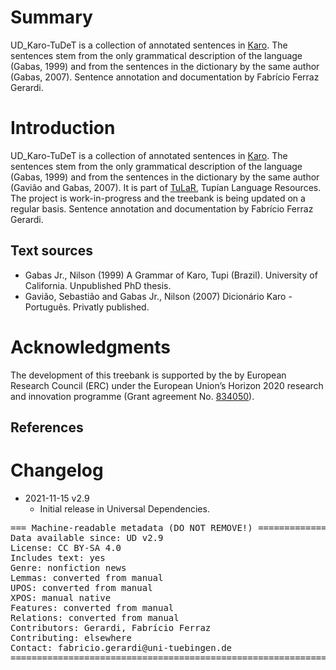
# Summary

UD_Karo-TuDeT is a collection of annotated sentences in <a href="https://glottolog.org/resource/languoid/id/karo1306"> Karo</a>. The sentences stem from the only grammatical description of the language (Gabas, 1999) and from the sentences in the dictionary by the same author (Gabas, 2007).  Sentence annotation and documentation by Fabrício Ferraz Gerardi.

# Introduction

UD_Karo-TuDeT is a collection of annotated sentences in <a href="https://glottolog.org/resource/languoid/id/karo1306"> Karo</a>. The sentences stem from the only grammatical description of the language (Gabas, 1999) and from the sentences in the dictionary by the same author (Gavião and Gabas, 2007). It is part of [TuLaR](https://tular.clld.org), Tupían Language Resources. The project is work-in-progress and the treebank is being updated on a regular basis. Sentence annotation and documentation by Fabrício Ferraz Gerardi.

## Text sources

* Gabas Jr., Nilson (1999) A Grammar of Karo, Tupi (Brazil). University of California. Unpublished PhD thesis.
* Gavião, Sebastião and Gabas Jr., Nilson (2007) Dicionário Karo - Português. Privatly published.


# Acknowledgments

The development of this treebank is supported by the by European Research Council (ERC) under the European Union’s Horizon 2020 research and innovation programme (Grant agreement No. [834050](https://uni-tuebingen.de/fakultaeten/philosophische-fakultaet/fachbereiche/neuphilologie/seminar-fuer-sprachwissenschaft/arbeitsbereiche/allg-sprachwissenschaft/projekte/crosslingference/)).

## References



# Changelog

* 2021-11-15 v2.9
  * Initial release in Universal Dependencies.


<pre>
=== Machine-readable metadata (DO NOT REMOVE!) ================================
Data available since: UD v2.9
License: CC BY-SA 4.0
Includes text: yes
Genre: nonfiction news
Lemmas: converted from manual
UPOS: converted from manual
XPOS: manual native
Features: converted from manual
Relations: converted from manual
Contributors: Gerardi, Fabrício Ferraz
Contributing: elsewhere
Contact: fabricio.gerardi@uni-tuebingen.de
===============================================================================
</pre>
